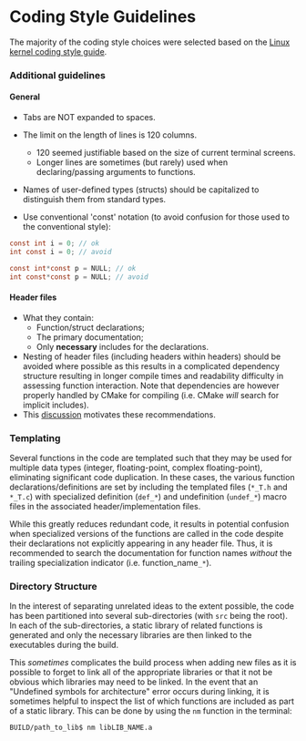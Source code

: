 # Coding Style Guidelines

The majority of the coding style choices were selected based on the
[Linux kernel coding style guide](https://www.kernel.org/doc/html/v4.10/process/coding-style.html).

### Additional guidelines

#### General

- Tabs are NOT expanded to spaces.

- The limit on the length of lines is 120 columns.
	- 120 seemed justifiable based on the size of current terminal screens.
	- Longer lines are sometimes (but rarely) used when declaring/passing arguments to
	  functions.

- Names of user-defined types (structs) should be capitalized to distinguish them from standard
  types.
- Use conventional 'const' notation (to avoid confusion for those used to the conventional style):
```c
const int i = 0; // ok
int const i = 0; // avoid

const int*const p = NULL; // ok
int const*const p = NULL; // avoid
```

#### Header files
- What they contain:
	- Function/struct declarations;
	- The primary documentation;
	- Only **necessary** includes for the declarations.
- Nesting of header files (including headers within headers) should be avoided where possible as
  this results in a complicated dependency structure resulting in longer compile times and
  readability difficulty in assessing function interaction. Note that dependencies are however
  properly handled by CMake for compiling (i.e. CMake *will* search for implicit includes).
- This [discussion](http://stackoverflow.com/questions/1804486/should-i-use-include-in-headers)
  motivates these recommendations.

### Templating

Several functions in the code are templated such that they may be used for multiple data types
(integer, floating-point, complex floating-point), eliminating significant code duplication. In
these cases, the various function declarations/definitions are set by including the templated files
(`*_T.h` and `*_T.c`) with specialized definition (`def_*`) and undefinition (`undef_*`) macro files
in the associated header/implementation files.

While this greatly reduces redundant code, it results in potential confusion when specialized
versions of the functions are called in the code despite their declarations not explicitly appearing
in any header file. Thus, it is recommended to search the documentation for function names *without*
the trailing specialization indicator (i.e. function_name`_*`).

### Directory Structure

In the interest of separating unrelated ideas to the extent possible, the code has been partitioned into several
sub-directories (with `src` being the root). In each of the sub-directories, a static library of related functions is
generated and only the necessary libraries are then linked to the executables during the build.

This *sometimes* complicates the build process when adding new files as it is possible to forget to link all of the
appropriate libraries or that it not be obvious which libraries may need to be linked. In the event that an "Undefined
symbols for architecture" error occurs during linking, it is sometimes helpful to inspect the list of which functions
are included as part of a static library. This can be done by using the `nm` function in the terminal:
```sh
BUILD/path_to_lib$ nm libLIB_NAME.a 
```
